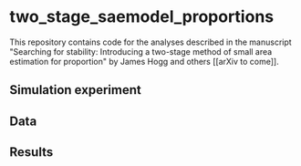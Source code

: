 # two_stage_saemodel_proportions

This repository contains code for the analyses described in the manuscript "Searching for stability: Introducing a two-stage method of small area estimation for proportion" by James Hogg and others [[arXiv to come]].

## Simulation experiment

## Data

## Results

